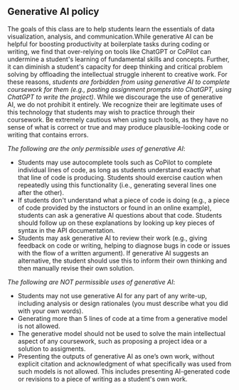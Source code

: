 ## Generative AI policy

The goals of this class are to help students learn the essentials of data visualization, analysis, and communication.While generative AI can be helpful for boosting productivity at boilerplate tasks during coding or writing, we find that over-relying on tools like ChatGPT or CoPilot can undermine a student's learning of fundamental skills and concepts. Further, it can diminish a student's capacity for deep thinking and critical problem solving by offloading the intellectual struggle inherent to creative work. For these reasons, *students are forbidden from using generative AI to complete coursework for them (e.g., pasting assignment prompts into ChatGPT, using ChatGPT to write the project)*. While we discourage the use of generative AI, we do not prohibit it entirely. We recognize their are legitimate uses of this technology that students may wish to practice through their coursework. Be extremely cautious when using such tools, as they have no sense of what is correct or true and may produce plausible-looking code or writing that contains errors. 

*The following are the only permissible uses of generative AI*:

- Students may use autocomplete tools such as CoPilot to complete individual lines of code, as long as students understand exactly what that line of code is producing. Students should exercise caution when repeatedly using this functionality (i.e., generating several lines one after the other). 
- If students don't understand what a piece of code is doing (e.g., a piece of code provided by the instuctors or found in an online example), students can ask a generative AI questions about that code. Students should follow up on these explanations by looking up key pieces of syntax in the API documentation.
- Students may ask generative AI to review their work (e.g., giving feedback on code or writing, helping to diagnose bugs in code or issues with the flow of a written argument). If generative AI suggests an alternative, the student should use this to inform their own thinking and then manually revise their own solution.

*The following are NOT permissible uses of generative AI*:

- Students may not use generative AI for any part of any write-up, including analysis or design rationales (you must describe what you did with your own words).
- Generating more than 5 lines of code at a time from a generative model is not allowed.
- The generative model should not be used to solve the main intellectual aspect of any coursework, such as proposing a project idea or a solution to assigments.
- Presenting the outputs of generative AI as one’s own work, without explicit citation and acknowledgment of what specifically was used from such models is not allowed. This includes presenting AI-generated code or revisions to a piece of writing as a student's own work.
